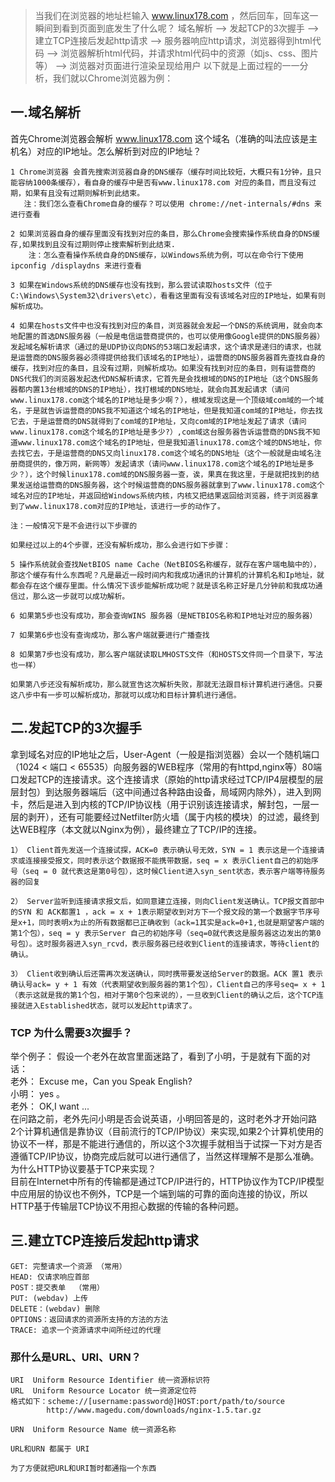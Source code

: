 >当我们在浏览器的地址栏输入 www.linux178.com ，然后回车，回车这一瞬间到看到页面到底发生了什么呢？
域名解析 --> 发起TCP的3次握手 --> 建立TCP连接后发起http请求 --> 服务器响应http请求，浏览器得到html代码 --> 浏览器解析html代码，并请求html代码中的资源（如js、css、图片等） --> 浏览器对页面进行渲染呈现给用户
以下就是上面过程的一一分析，我们就以Chrome浏览器为例：
## 一.域名解析

首先Chrome浏览器会解析 www.linux178.com 这个域名（准确的叫法应该是主机名）对应的IP地址。怎么解析到对应的IP地址？
```
1 Chrome浏览器 会首先搜索浏览器自身的DNS缓存（缓存时间比较短，大概只有1分钟，且只能容纳1000条缓存），看自身的缓存中是否有www.linux178.com 对应的条目，而且没有过期，如果有且没有过期则解析到此结束。
   注：我们怎么查看Chrome自身的缓存？可以使用 chrome://net-internals/#dns 来进行查看

2 如果浏览器自身的缓存里面没有找到对应的条目，那么Chrome会搜索操作系统自身的DNS缓存,如果找到且没有过期则停止搜索解析到此结束.
    注：怎么查看操作系统自身的DNS缓存，以Windows系统为例，可以在命令行下使用 ipconfig /displaydns 来进行查看  

3 如果在Windows系统的DNS缓存也没有找到，那么尝试读取hosts文件（位于C:\Windows\System32\drivers\etc），看看这里面有没有该域名对应的IP地址，如果有则解析成功。

4 如果在hosts文件中也没有找到对应的条目，浏览器就会发起一个DNS的系统调用，就会向本地配置的首选DNS服务器（一般是电信运营商提供的，也可以使用像Google提供的DNS服务器）发起域名解析请求（通过的是UDP协议向DNS的53端口发起请求，这个请求是递归的请求，也就是运营商的DNS服务器必须得提供给我们该域名的IP地址），运营商的DNS服务器首先查找自身的缓存，找到对应的条目，且没有过期，则解析成功。如果没有找到对应的条目，则有运营商的DNS代我们的浏览器发起迭代DNS解析请求，它首先是会找根域的DNS的IP地址（这个DNS服务器都内置13台根域的DNS的IP地址），找打根域的DNS地址，就会向其发起请求（请问www.linux178.com这个域名的IP地址是多少啊？），根域发现这是一个顶级域com域的一个域名，于是就告诉运营商的DNS我不知道这个域名的IP地址，但是我知道com域的IP地址，你去找它去，于是运营商的DNS就得到了com域的IP地址，又向com域的IP地址发起了请求（请问www.linux178.com这个域名的IP地址是多少?）,com域这台服务器告诉运营商的DNS我不知道www.linux178.com这个域名的IP地址，但是我知道linux178.com这个域的DNS地址，你去找它去，于是运营商的DNS又向linux178.com这个域名的DNS地址（这个一般就是由域名注册商提供的，像万网，新网等）发起请求（请问www.linux178.com这个域名的IP地址是多少？），这个时候linux178.com域的DNS服务器一查，诶，果真在我这里，于是就把找到的结果发送给运营商的DNS服务器，这个时候运营商的DNS服务器就拿到了www.linux178.com这个域名对应的IP地址，并返回给Windows系统内核，内核又把结果返回给浏览器，终于浏览器拿到了www.linux178.com对应的IP地址，该进行一步的动作了。

注：一般情况下是不会进行以下步骤的

如果经过以上的4个步骤，还没有解析成功，那么会进行如下步骤：

5 操作系统就会查找NetBIOS name Cache（NetBIOS名称缓存，就存在客户端电脑中的），那这个缓存有什么东西呢？凡是最近一段时间内和我成功通讯的计算机的计算机名和Ip地址，就都会存在这个缓存里面。什么情况下该步能解析成功呢？就是该名称正好是几分钟前和我成功通信过，那么这一步就可以成功解析。

6 如果第5步也没有成功，那会查询WINS 服务器（是NETBIOS名称和IP地址对应的服务器）

7 如果第6步也没有查询成功，那么客户端就要进行广播查找

8 如果第7步也没有成功，那么客户端就读取LMHOSTS文件（和HOSTS文件同一个目录下，写法也一样）

如果第八步还没有解析成功，那么就宣告这次解析失败，那就无法跟目标计算机进行通信。只要这八步中有一步可以解析成功，那就可以成功和目标计算机进行通信。

```

## 二.发起TCP的3次握手
拿到域名对应的IP地址之后，User-Agent（一般是指浏览器）会以一个随机端口（1024 < 端口 < 65535）向服务器的WEB程序（常用的有httpd,nginx等）80端口发起TCP的连接请求。这个连接请求（原始的http请求经过TCP/IP4层模型的层层封包）到达服务器端后（这中间通过各种路由设备，局域网内除外），进入到网卡，然后是进入到内核的TCP/IP协议栈（用于识别该连接请求，解封包，一层一层的剥开），还有可能要经过Netfilter防火墙（属于内核的模块）的过滤，最终到达WEB程序（本文就以Nginx为例），最终建立了TCP/IP的连接。
```
1） Client首先发送一个连接试探，ACK=0 表示确认号无效，SYN = 1 表示这是一个连接请求或连接接受报文，同时表示这个数据报不能携带数据，seq = x 表示Client自己的初始序号（seq = 0 就代表这是第0号包），这时候Client进入syn_sent状态，表示客户端等待服务器的回复

2） Server监听到连接请求报文后，如同意建立连接，则向Client发送确认。TCP报文首部中的SYN 和 ACK都置1 ，ack = x + 1表示期望收到对方下一个报文段的第一个数据字节序号是x+1，同时表明x为止的所有数据都已正确收到（ack=1其实是ack=0+1,也就是期望客户端的第1个包），seq = y 表示Server 自己的初始序号（seq=0就代表这是服务器这边发出的第0号包）。这时服务器进入syn_rcvd，表示服务器已经收到Client的连接请求，等待client的确认。

3） Client收到确认后还需再次发送确认，同时携带要发送给Server的数据。ACK 置1 表示确认号ack= y + 1 有效（代表期望收到服务器的第1个包），Client自己的序号seq= x + 1（表示这就是我的第1个包，相对于第0个包来说的），一旦收到Client的确认之后，这个TCP连接就进入Established状态，就可以发起http请求了。
```

### TCP 为什么需要3次握手？
举个例子：
假设一个老外在故宫里面迷路了，看到了小明，于是就有下面的对话：   
老外： Excuse me，Can you Speak English?   
小明： yes 。   
老外： OK,I want ...   
在问路之前，老外先问小明是否会说英语，小明回答是的，这时老外才开始问路   
2个计算机通信是靠协议（目前流行的TCP/IP协议）来实现,如果2个计算机使用的协议不一样，那是不能进行通信的，所以这个3次握手就相当于试探一下对方是否遵循TCP/IP协议，协商完成后就可以进行通信了，当然这样理解不是那么准确。   
为什么HTTP协议要基于TCP来实现？   
目前在Internet中所有的传输都是通过TCP/IP进行的，HTTP协议作为TCP/IP模型中应用层的协议也不例外，TCP是一个端到端的可靠的面向连接的协议，所以HTTP基于传输层TCP协议不用担心数据的传输的各种问题。   

## 三.建立TCP连接后发起http请求
```
GET: 完整请求一个资源 （常用）
HEAD: 仅请求响应首部
POST：提交表单  （常用）
PUT: (webdav) 上传 
DELETE：(webdav) 删除 
OPTIONS：返回请求的资源所支持的方法的方法 
TRACE: 追求一个资源请求中间所经过的代理 
```
### 那什么是URL、URI、URN？
```
URI  Uniform Resource Identifier 统一资源标识符
URL  Uniform Resource Locator 统一资源定位符 
格式如下：scheme://[username:password@]HOST:port/path/to/source
        http://www.magedu.com/downloads/nginx-1.5.tar.gz

URN  Uniform Resource Name 统一资源名称

URL和URN 都属于 URI

为了方便就把URL和URI暂时都通指一个东西
```